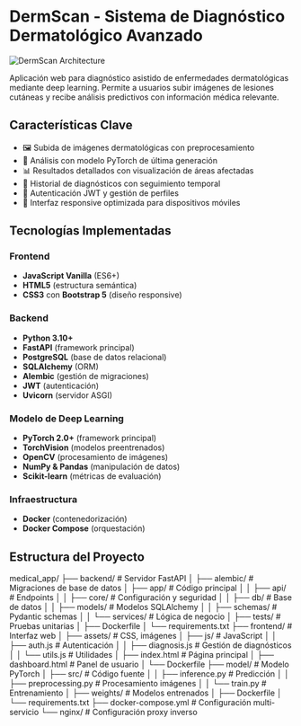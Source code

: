 # DermScan - Sistema de Diagnóstico Dermatológico Avanzado

![DermScan Architecture](https://es.pinterest.com/pin/186617978304457964/) 

Aplicación web para diagnóstico asistido de enfermedades dermatológicas mediante deep learning. Permite a usuarios subir imágenes de lesiones cutáneas y recibe análisis predictivos con información médica relevante.

## Características Clave
- 🖼️ Subida de imágenes dermatológicas con preprocesamiento
- 🧠 Análisis con modelo PyTorch de última generación
- 📊 Resultados detallados con visualización de áreas afectadas
- 📁 Historial de diagnósticos con seguimiento temporal
- 🔐 Autenticación JWT y gestión de perfiles
- 📱 Interfaz responsive optimizada para dispositivos móviles

## Tecnologías Implementadas

### Frontend
- **JavaScript Vanilla** (ES6+)
- **HTML5** (estructura semántica)
- **CSS3** con **Bootstrap 5** (diseño responsive)


### Backend
- **Python 3.10+**
- **FastAPI** (framework principal)
- **PostgreSQL** (base de datos relacional)
- **SQLAlchemy** (ORM)
- **Alembic** (gestión de migraciones)
- **JWT** (autenticación)
- **Uvicorn** (servidor ASGI)

### Modelo de Deep Learning
- **PyTorch 2.0+** (framework principal)
- **TorchVision** (modelos preentrenados)
- **OpenCV** (procesamiento de imágenes)
- **NumPy & Pandas** (manipulación de datos)
- **Scikit-learn** (métricas de evaluación)

### Infraestructura
- **Docker** (contenedorización)
- **Docker Compose** (orquestación)


## Estructura del Proyecto
medical_app/
├── backend/ # Servidor FastAPI
│ ├── alembic/ # Migraciones de base de datos
│ ├── app/ # Código principal
│ │ ├── api/ # Endpoints
│ │ ├── core/ # Configuración y seguridad
│ │ ├── db/ # Base de datos
│ │ ├── models/ # Modelos SQLAlchemy
│ │ ├── schemas/ # Pydantic schemas
│ │ └── services/ # Lógica de negocio
│ ├── tests/ # Pruebas unitarias
│ ├── Dockerfile
│ └── requirements.txt
├── frontend/ # Interfaz web
│ ├── assets/ # CSS, imágenes
│ ├── js/ # JavaScript
│ │ ├── auth.js # Autenticación
│ │ ├── diagnosis.js # Gestión de diagnósticos
│ │ └── utils.js # Utilidades
│ ├── index.html # Página principal
│ ├── dashboard.html # Panel de usuario
│ └── Dockerfile
├── model/ # Modelo PyTorch
│ ├── src/ # Código fuente
│ │ ├── inference.py # Predicción
│ │ ├── preprocessing.py # Procesamiento imágenes
│ │ └── train.py # Entrenamiento
│ ├── weights/ # Modelos entrenados
│ ├── Dockerfile
│ └── requirements.txt
├── docker-compose.yml # Configuración multi-servicio
└── nginx/ # Configuración proxy inverso
